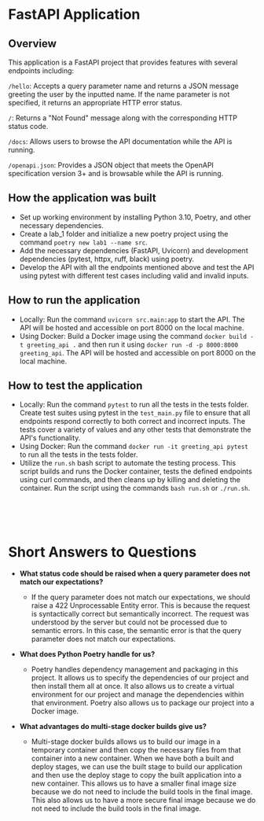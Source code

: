 # FastAPI Application

## Overview

This application is a FastAPI project that provides features with several endpoints including:

`/hello`: Accepts a query parameter name and returns a JSON message greeting the user by the inputted name. If the name parameter is not specified, it returns an appropriate HTTP error status.

`/`: Returns a "Not Found" message along with the corresponding HTTP status code.

`/docs`: Allows users to browse the API documentation while the API is running.

`/openapi.json`: Provides a JSON object that meets the OpenAPI specification version 3+ and is browsable while the API is running.

## How the application was built

- Set up working environment by installing Python 3.10, Poetry, and other necessary dependencies.
- Create a lab_1 folder and initialize a new poetry project using the command `poetry new lab1 --name src`. 
- Add the necessary dependencies (FastAPI, Uvicorn) and development dependencies (pytest, httpx, ruff, black) using poetry.
- Develop the API with all the endpoints mentioned above and test the API using pytest with different test cases including valid and invalid inputs.

## How to run the application

- Locally: Run the command `uvicorn src.main:app` to start the API. The API will be hosted and accessible on port 8000 on the local machine.
- Using Docker: Build a Docker image using the command `docker build -t greeting_api .` and then run it using `docker run -d -p 8000:8000 greeting_api`. The API will be hosted and accessible on port 8000 on the local machine.


## How to test the application

- Locally: Run the command `pytest` to run all the tests in the tests folder. Create test suites using pytest in the `test_main.py` file to ensure that all endpoints respond correctly to both correct and incorrect inputs. The tests cover a variety of values and any other tests that demonstrate the API's functionality.
- Using Docker: Run the command `docker run -it greeting_api pytest` to run all the tests in the tests folder. 
- Utilize the `run.sh` bash script to automate the testing process. This script builds and runs the Docker container, tests the defined endpoints using curl commands, and then cleans up by killing and deleting the container. Run the script using the commands `bash run.sh` or `./run.sh`.


<br><br><br>


# Short Answers to Questions

- **What status code should be raised when a query parameter does not match our expectations?**
    - If the query parameter does not match our expectations, we should raise a 422 Unprocessable Entity error. This is because the request is syntactically correct but semantically incorrect. The request was understood by the server but could not be processed due to semantic errors. In this case, the semantic error is that the query parameter does not match our expectations.

- **What does Python Poetry handle for us?**
    - Poetry handles dependency management and packaging in this project. It allows us to specify the dependencies of our project and then install them all at once. It also allows us to create a virtual environment for our project and manage the dependencies within that environment. Poetry also allows us to package our project into a Docker image.

- **What advantages do multi-stage docker builds give us?**
    - Multi-stage docker builds allows us to build our image in a temporary container and then copy the necessary files from that container into a new container. When we have both a built and deploy stages, we can use the built stage to build our application and then use the deploy stage to copy the built application into a new container. This allows us to have a smaller final image size because we do not need to include the build tools in the final image. This also allows us to have a more secure final image because we do not need to include the build tools in the final image.
